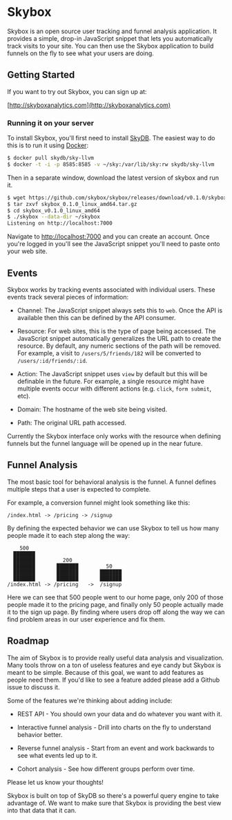 Skybox
======

Skybox is an open source user tracking and funnel analysis application.
It provides a simple, drop-in JavaScript snippet that lets you automatically track visits to your site.
You can then use the Skybox application to build funnels on the fly to see what your users are doing.


## Getting Started

If you want to try out Skybox, you can sign up at:

[http://skyboxanalytics.com](http://skyboxanalytics.com)


### Running it on your server

To install Skybox, you'll first need to install [SkyDB](http://github.com/skydb/sky).
The easiest way to do this is to run it using [Docker](https://www.docker.io/):

```sh
$ docker pull skydb/sky-llvm
$ docker -t -i -p 8585:8585 -v ~/sky:/var/lib/sky:rw skydb/sky-llvm 
```

Then in a separate window, download the latest version of skybox and run it.

```sh
$ wget https://github.com/skybox/skybox/releases/download/v0.1.0/skybox_0.1.0_linux_amd64.tar.gz
$ tar zxvf skybox_0.1.0_linux_amd64.tar.gz
$ cd skybox_v0.1.0_linux_amd64
$ ./skybox --data-dir ~/skybox
Listening on http://localhost:7000
```

Navigate to [http://localhost:7000](http://localhost:7000) and you can create an account.
Once you're logged in you'll see the JavaScript snippet you'll need to paste onto your web site.


## Events

Skybox works by tracking events associated with individual users.
These events track several pieces of information:

- Channel: The JavaScript snippet always sets this to `web`. Once the API is available then this can be defined by the API consumer.

- Resource: For web sites, this is the type of page being accessed. The JavaScript snippet automatically generalizes the URL path to create the resource. By default, any numeric sections of the path will be removed. For example, a visit to `/users/5/friends/182` will be converted to `/users/:id/friends/:id`.

- Action: The JavaScript snippet uses `view` by default but this will be definable in the future. For example, a single resource might have multiple events occur with different actions (e.g. `click`, `form submit`, etc).

- Domain: The hostname of the web site being visited.

- Path: The original URL path accessed.

Currently the Skybox interface only works with the resource when defining funnels but the funnel language will be opened up in the near future.


## Funnel Analysis

The most basic tool for behavioral analysis is the funnel.
A funnel defines multiple steps that a user is expected to complete.

For example, a conversion funnel might look something like this:

```
/index.html -> /pricing -> /signup
```

By defining the expected behavior we can use Skybox to tell us how many people made it to each step along the way:

```
    500
  ███████
  ███████         200
  ███████       ███████         50
  ███████       ███████       ███████
  ███████       ███████       ███████
/index.html -> /pricing   ->  /signup
```

Here we can see that 500 people went to our home page, only 200 of those people made it to the pricing page, and finally only 50 people actually made it to the sign up page. By finding where users drop off along the way we can find problem areas in our user experience and fix them.


## Roadmap

The aim of Skybox is to provide really useful data analysis and visualization.
Many tools throw on a ton of useless features and eye candy but Skybox is meant to be simple.
Because of this goal, we want to add features as people need them.
If you'd like to see a feature added please add a Github issue to discuss it.

Some of the features we're thinking about adding include:

* REST API - You should own your data and do whatever you want with it.

* Interactive funnel analysis - Drill into charts on the fly to understand behavior better.

* Reverse funnel analysis - Start from an event and work backwards to see what events led up to it.

* Cohort analysis - See how different groups perform over time.

Please let us know your thoughts!

Skybox is built on top of SkyDB so there's a powerful query engine to take advantage of.
We want to make sure that Skybox is providing the best view into that data that it can.
